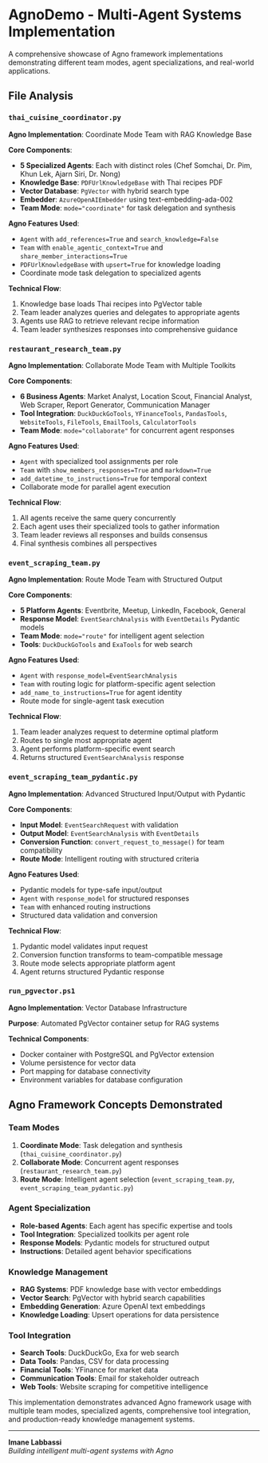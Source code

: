 # AgnoDemo - Multi-Agent Systems Implementation

A comprehensive showcase of Agno framework implementations demonstrating different team modes, agent specializations, and real-world applications.

## File Analysis

### `thai_cuisine_coordinator.py`

**Agno Implementation**: Coordinate Mode Team with RAG Knowledge Base

**Core Components**:
- **5 Specialized Agents**: Each with distinct roles (Chef Somchai, Dr. Pim, Khun Lek, Ajarn Siri, Dr. Nong)
- **Knowledge Base**: `PDFUrlKnowledgeBase` with Thai recipes PDF
- **Vector Database**: `PgVector` with hybrid search type
- **Embedder**: `AzureOpenAIEmbedder` using text-embedding-ada-002
- **Team Mode**: `mode="coordinate"` for task delegation and synthesis

**Agno Features Used**:
- `Agent` with `add_references=True` and `search_knowledge=False`
- `Team` with `enable_agentic_context=True` and `share_member_interactions=True`
- `PDFUrlKnowledgeBase` with `upsert=True` for knowledge loading
- Coordinate mode task delegation to specialized agents

**Technical Flow**:
1. Knowledge base loads Thai recipes into PgVector table
2. Team leader analyzes queries and delegates to appropriate agents
3. Agents use RAG to retrieve relevant recipe information
4. Team leader synthesizes responses into comprehensive guidance

### `restaurant_research_team.py`

**Agno Implementation**: Collaborate Mode Team with Multiple Toolkits

**Core Components**:
- **6 Business Agents**: Market Analyst, Location Scout, Financial Analyst, Web Scraper, Report Generator, Communication Manager
- **Tool Integration**: `DuckDuckGoTools`, `YFinanceTools`, `PandasTools`, `WebsiteTools`, `FileTools`, `EmailTools`, `CalculatorTools`
- **Team Mode**: `mode="collaborate"` for concurrent agent responses

**Agno Features Used**:
- `Agent` with specialized tool assignments per role
- `Team` with `show_members_responses=True` and `markdown=True`
- `add_datetime_to_instructions=True` for temporal context
- Collaborate mode for parallel agent execution

**Technical Flow**:
1. All agents receive the same query concurrently
2. Each agent uses their specialized tools to gather information
3. Team leader reviews all responses and builds consensus
4. Final synthesis combines all perspectives

### `event_scraping_team.py`

**Agno Implementation**: Route Mode Team with Structured Output

**Core Components**:
- **5 Platform Agents**: Eventbrite, Meetup, LinkedIn, Facebook, General
- **Response Model**: `EventSearchAnalysis` with `EventDetails` Pydantic models
- **Team Mode**: `mode="route"` for intelligent agent selection
- **Tools**: `DuckDuckGoTools` and `ExaTools` for web search

**Agno Features Used**:
- `Agent` with `response_model=EventSearchAnalysis`
- `Team` with routing logic for platform-specific agent selection
- `add_name_to_instructions=True` for agent identity
- Route mode for single-agent task execution

**Technical Flow**:
1. Team leader analyzes request to determine optimal platform
2. Routes to single most appropriate agent
3. Agent performs platform-specific event search
4. Returns structured `EventSearchAnalysis` response

### `event_scraping_team_pydantic.py`

**Agno Implementation**: Advanced Structured Input/Output with Pydantic

**Core Components**:
- **Input Model**: `EventSearchRequest` with validation
- **Output Model**: `EventSearchAnalysis` with `EventDetails`
- **Conversion Function**: `convert_request_to_message()` for team compatibility
- **Route Mode**: Intelligent routing with structured criteria

**Agno Features Used**:
- Pydantic models for type-safe input/output
- `Agent` with `response_model` for structured responses
- `Team` with enhanced routing instructions
- Structured data validation and conversion

**Technical Flow**:
1. Pydantic model validates input request
2. Conversion function transforms to team-compatible message
3. Route mode selects appropriate platform agent
4. Agent returns structured Pydantic response

### `run_pgvector.ps1`

**Agno Implementation**: Vector Database Infrastructure

**Purpose**: Automated PgVector container setup for RAG systems

**Technical Components**:
- Docker container with PostgreSQL and PgVector extension
- Volume persistence for vector data
- Port mapping for database connectivity
- Environment variables for database configuration


## Agno Framework Concepts Demonstrated

### Team Modes
1. **Coordinate Mode**: Task delegation and synthesis (`thai_cuisine_coordinator.py`)
2. **Collaborate Mode**: Concurrent agent responses (`restaurant_research_team.py`)
3. **Route Mode**: Intelligent agent selection (`event_scraping_team.py`, `event_scraping_team_pydantic.py`)

### Agent Specialization
- **Role-based Agents**: Each agent has specific expertise and tools
- **Tool Integration**: Specialized toolkits per agent role
- **Response Models**: Pydantic models for structured output
- **Instructions**: Detailed agent behavior specifications

### Knowledge Management
- **RAG Systems**: PDF knowledge base with vector embeddings
- **Vector Search**: PgVector with hybrid search capabilities
- **Embedding Generation**: Azure OpenAI text embeddings
- **Knowledge Loading**: Upsert operations for data persistence

### Tool Integration
- **Search Tools**: DuckDuckGo, Exa for web search
- **Data Tools**: Pandas, CSV for data processing
- **Financial Tools**: YFinance for market data
- **Communication Tools**: Email for stakeholder outreach
- **Web Tools**: Website scraping for competitive intelligence


This implementation demonstrates advanced Agno framework usage with multiple team modes, specialized agents, comprehensive tool integration, and production-ready knowledge management systems.

---

**Imane Labbassi**  
*Building intelligent multi-agent systems with Agno*